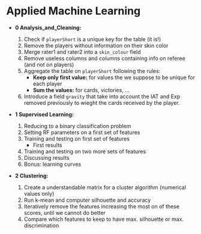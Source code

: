 # Applied Machine Learning


* **0 Analysis_and_Cleaning:**
    1. Check if `playerShort` is a unique key for the table (it is!)
    2. Remove the players without information on their skin color
    3. Merge rater1 and rater2 into a `skin_colour` field
    4. Remove useless columns and columns containing info on referee (and not on players)
    5. Aggregate the table on `playerShort` following the rules:
        * **Keep only first value:** for values the we suppose to be unique for each player
        *  **Sum the values:** for cards, victories, ...
    6. Introduce a field `gravity` that take into account the IAT and Exp removed previously to wieght the cards received by the player.  
    
* **1 Supervised Learning:**
    1. Reducing to a binary classification problem
    2. Setting RF parameters on a first set of features
    3. Training and testing on first set of features
        * First results
    4. Training and testing on two more sets of features
    5. Discussing results
    6. Bonus: learning curves
    
* **2 Clustering:**
    1. Create a understandable matrix for a cluster algorithm (numerical values only)
    2. Run k-mean and computer silhouette and accuracy
    3. Iteratively remove the features increasing the most on of these scores, until we cannot do better
    4. Compare which features to keep to have max. silhouette or max. discrimination
